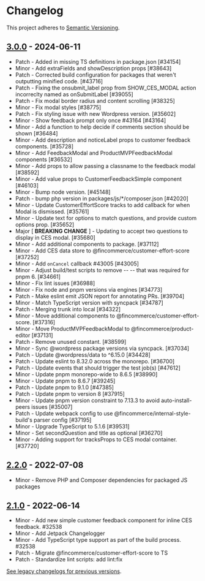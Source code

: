 # Changelog 

This project adheres to [Semantic Versioning](https://semver.org/spec/v2.0.0.html).

## [3.0.0](https://www.npmjs.com/package/@fincommerce/customer-effort-score/v/3.0.0) - 2024-06-11 

-   Patch - Added in missing TS definitions in package.json [#34154]
-   Minor - Add extraFields and showDescription props [#38643]
-   Patch - Corrected build configuration for packages that weren't outputting minified code. [#43716]
-   Patch - Fixing the onsubmit_label prop from SHOW_CES_MODAL action incorreclty named as onSubmitLabel [#39055]
-   Patch - Fix modal border radius and content scrolling [#38325]
-   Minor - Fix modal styles [#38775]
-   Patch - Fix styling issue with new Wordpress version. [#35602]
-   Minor - Show feedback prompt only once #43164 [#43164]
-   Minor - Add a function to help decide if comments section should be shown [#36484]
-   Minor - Add description and noticeLabel props to customer feedback components. [#35728]
-   Minor - Add FeedbackModal and ProductMVPFeedbackModal components [#36532]
-   Minor - Add props to allow passing a classname to the feedback modal [#38592]
-   Minor - Add value props to CustomerFeedbackSimple component [#46103]
-   Minor - Bump node version. [#45148]
-   Patch - bump php version in packages/js/*/composer.json [#42020]
-   Minor - Update CustomerEffortScore tracks to add callback for when Modal is dismissed. [#35761]
-   Minor - Update text for options to match questions, and provide custom options prop. [#35652]
-   Major [ **BREAKING CHANGE** ] - Updating to accept two questions to display in CES modal. [#35680]
-   Minor - Add additional components to package. [#37112]
-   Minor - Add CES data store to @fincommerce/customer-effort-score [#37252]
-   Minor - Add `onCancel` callback #43005 [#43005]
-   Minor - Adjust build/test scripts to remove -- -- that was required for pnpm 6. [#34661]
-   Minor - Fix lint issues [#36988]
-   Minor - Fix node and pnpm versions via engines [#34773]
-   Patch - Make eslint emit JSON report for annotating PRs. [#39704]
-   Minor - Match TypeScript version with syncpack [#34787]
-   Patch - Merging trunk into local [#34322]
-   Minor - Move additional components to @fincommerce/customer-effort-score. [#37316]
-   Minor - Move ProductMVPFeedbackModal to @fincommerce/product-editor [#37131]
-   Patch - Remove unused constant. [#38599]
-   Minor - Sync @wordpress package versions via syncpack. [#37034]
-   Patch - Update @wordpress/data to ^6.15.0 [#34428]
-   Patch - Update eslint to 8.32.0 across the monorepo. [#36700]
-   Patch - Update events that should trigger the test job(s) [#47612]
-   Minor - Update pnpm monorepo-wide to 8.6.5 [#38990]
-   Minor - Update pnpm to 8.6.7 [#39245]
-   Patch - Update pnpm to 9.1.0 [#47385]
-   Patch - Update pnpm to version 8 [#37915]
-   Minor - Update pnpm version constraint to 7.13.3 to avoid auto-install-peers issues [#35007]
-   Patch - Update webpack config to use @fincommerce/internal-style-build's parser config [#37195]
-   Minor - Upgrade TypeScript to 5.1.6 [#39531]
-   Minor - Set secondQuestion and title as optional [#36270]
-   Minor - Adding support for tracksProps to CES modal container. [#37720]

## [2.2.0](https://www.npmjs.com/package/@fincommerce/customer-effort-score/v/2.2.0) - 2022-07-08 

-   Minor - Remove PHP and Composer dependencies for packaged JS packages

## [2.1.0](https://www.npmjs.com/package/@fincommerce/customer-effort-score/v/2.1.0) - 2022-06-14 

-   Minor - Add new simple customer feedback component for inline CES feedback. #32538
-   Minor - Add Jetpack Changelogger
-   Minor - Add TypeScript type support as part of the build process. #32538
-   Patch - Migrate @fincommerce/customer-effort-score to TS
-   Patch - Standardize lint scripts: add lint:fix

[See legacy changelogs for previous versions](https://github.com/dieselfox1/fincommerce/blob/68581955106947918d2b17607a01bdfdf22288a9/packages/js/customer-effort-score/CHANGELOG.md).
